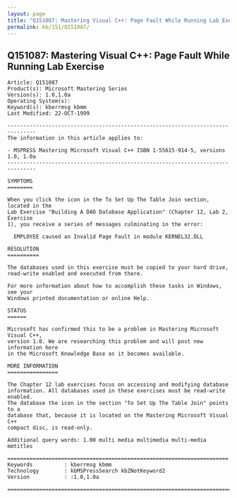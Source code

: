 ```yaml
---
layout: page
title: "Q151087: Mastering Visual C++: Page Fault While Running Lab Exercise"
permalink: kb/151/Q151087/
---
```


## Q151087: Mastering Visual C++: Page Fault While Running Lab Exercise

	Article: Q151087
	Product(s): Microsoft Mastering Series
	Version(s): 1.0,1.0a
	Operating System(s): 
	Keyword(s): kberrmsg kbmm
	Last Modified: 22-OCT-1999
	
	-------------------------------------------------------------------------------
	The information in this article applies to:
	
	- MSPRESS Mastering Microsoft Visual C++ ISBN 1-55615-914-5, versions 1.0, 1.0a 
	-------------------------------------------------------------------------------
	
	SYMPTOMS
	========
	
	When you click the icon in the To Set Up The Table Join section, located in the
	Lab Exercise "Building A DAO Database Application" (Chapter 12, Lab 2, Exercise
	1), you receive a series of messages culminating in the error:
	
	  EMPLOYEE caused an Invalid Page Fault in module KERNEL32.DLL
	
	RESOLUTION
	==========
	
	The databases used in this exercise must be copied to your hard drive,
	read-write enabled and executed from there.
	
	For more information about how to accomplish these tasks in Windows, see your
	Windows printed documentation or online Help.
	
	STATUS
	======
	
	Microsoft has confirmed this to be a problem in Mastering Microsoft Visual C++,
	version 1.0. We are researching this problem and will post new information here
	in the Microsoft Knowledge Base as it becomes available.
	
	MORE INFORMATION
	================
	
	The Chapter 12 lab exercises focus on accessing and modifying database
	information. All databases used in these exercises must be read-write enabled.
	The database the icon in the section "To Set Up The Table Join" points to a
	database that, because it is located on the Mastering Microsoft Visual C++
	compact disc, is read-only.
	
	Additional query words: 1.00 multi media multimedia multi-media mmtitles
	
	======================================================================
	Keywords          : kberrmsg kbmm 
	Technology        : kbMSPressSearch kbZNotKeyword2
	Version           : :1.0,1.0a
	
	=============================================================================
	
